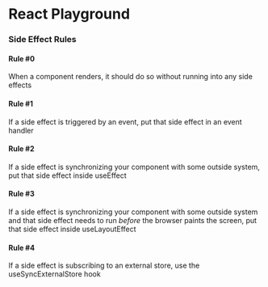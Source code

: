 # React Playground

### Side Effect Rules

#### Rule #0

When a component renders, it should do so without running into any side effects

#### Rule #1

If a side effect is triggered by an event, put that side effect in an event handler

#### Rule #2

If a side effect is synchronizing your component with some outside system, put that side effect inside useEffect

#### Rule #3

If a side effect is synchronizing your component with some outside system and that side effect needs to run _before_ the browser paints the screen, put that side effect inside useLayoutEffect

#### Rule #4

If a side effect is subscribing to an external store, use the useSyncExternalStore hook
